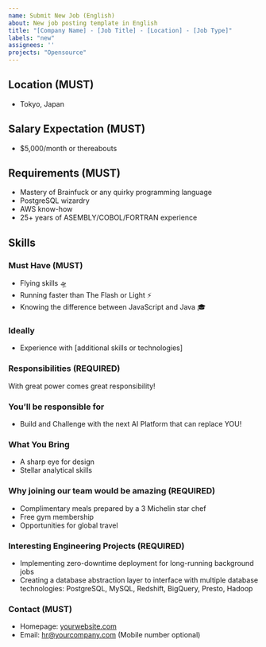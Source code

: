 ```yaml
---
name: Submit New Job (English)
about: New job posting template in English
title: "[Company Name] - [Job Title] - [Location] - [Job Type]"
labels: "new"
assignees: ''
projects: "Opensource"
---
```


## Location (MUST)

* Tokyo, Japan

## Salary Expectation (MUST)

* $5,000/month or thereabouts

## Requirements (MUST)

* Mastery of Brainfuck or any quirky programming language
* PostgreSQL wizardry
* AWS know-how
* 25+ years of ASEMBLY/COBOL/FORTRAN experience

## Skills

### Must Have (MUST)

* Flying skills 🛸
* Running faster than The Flash or Light ⚡️
* Knowing the difference between JavaScript and Java 🎓

### Ideally

* Experience with [additional skills or technologies]

### Responsibilities (REQUIRED)

With great power comes great responsibility!

### You’ll be responsible for

* Build and Challenge with the next AI Platform that can replace YOU!

### What You Bring

* A sharp eye for design
* Stellar analytical skills

### Why joining our team would be amazing (REQUIRED)

* Complimentary meals prepared by a 3 Michelin star chef
* Free gym membership
* Opportunities for global travel
    
### Interesting Engineering Projects (REQUIRED)

* Implementing zero-downtime deployment for long-running background jobs
* Creating a database abstraction layer to interface with multiple database technologies: PostgreSQL, MySQL, Redshift, BigQuery, Presto, Hadoop

### Contact (MUST)
- Homepage: [yourwebsite.com](#)
- Email: hr@yourcompany.com (Mobile number optional)